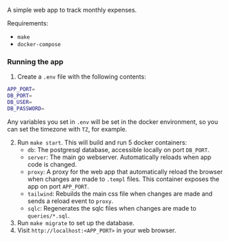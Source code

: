 A simple web app to track monthly expenses.

Requirements:
- `make`
- `docker-compose`

### Running the app
1. Create a `.env` file with the following contents:
```sh
APP_PORT=
DB_PORT=
DB_USER=
DB_PASSWORD=
```
Any variables you set in `.env` will be set in the docker environment, so you can set the timezone with `TZ`, for example.

2. Run `make start`. This will build and run 5 docker containers:
    - `db`: The postgresql database, accessible locally on port `DB_PORT`.
    - `server`: The main go webserver. Automatically reloads when app code is changed.
    - `proxy`: A proxy for the web app that automatically reload the browser when changes are made to `.templ` files. This container exposes the app on port `APP_PORT`.
    - `tailwind`: Rebuilds the main css file when changes are made and sends a reload event to `proxy`.
    - `sqlc`: Regenerates the sqlc files when changes are made to `queries/*.sql`.
3. Run `make migrate` to set up the database.
4. Visit `http://localhost:<APP_PORT>` in your web browser.


